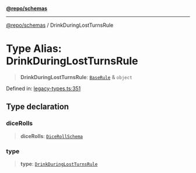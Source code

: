 [**@repo/schemas**](../README.md)

---

[@repo/schemas](../README.md) / DrinkDuringLostTurnsRule

# Type Alias: DrinkDuringLostTurnsRule

> **DrinkDuringLostTurnsRule**: [`BaseRule`](BaseRule.md) & `object`

Defined in: [legacy-types.ts:351](https://github.com/alexqguo/drinking-board-game-v3/blob/c6c8efecde293dcd45795192eba80a63357ff3d6/packages/schemas/src/legacy-types.ts#L351)

## Type declaration

### diceRolls

> **diceRolls**: [`DiceRollSchema`](../interfaces/DiceRollSchema.md)

### type

> **type**: [`DrinkDuringLostTurnsRule`](../enumerations/RuleType.md#drinkduringlostturnsrule)

